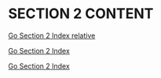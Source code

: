 # SECTION 2 CONTENT
[Go Section 2 Index relative](index.md)

[Go Section 2 Index](section2/index.md)

[Go Section 2 Index](section2)

